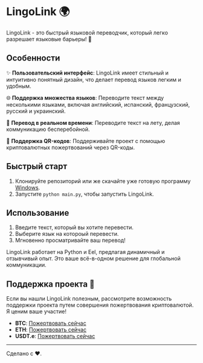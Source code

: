 # LingoLink 🌍

LingoLink - это быстрый языковой переводчик, который легко разрешает языковые барьеры! 🚀

## Особенности

✨ **Пользовательский интерфейс**: LingoLink имеет стильный и интуитивно понятный дизайн, что делает перевод языков легким и удобным.

🌐 **Поддержка множества языков**: Переводите текст между несколькими языками, включая английский, испанский, французский, русский и украинский.

💬 **Перевод в реальном времени**: Переводите текст на лету, делая коммуникацию бесперебойной.

🔗 **Поддержка QR-кодов**: Поддерживайте проект с помощью криптовалютных пожертвований через QR-коды.

## Быстрый старт

1. Клонируйте репозиторий или же скачайте уже готовую программу [Windows](https://github.com/Dark-Lon3r/LingoLinc/releases/tag/LingoLinc).
2. Запустите `python main.py`, чтобы запустить LingoLink.

## Использование

1. Введите текст, который вы хотите перевести.
2. Выберите язык на котороый перевести.
3. Мгновенно просматривайте ваш перевод!

LingoLink работает на Python и Eel, предлагая динамичный и отзывчивый опыт. Это ваше всё-в-одном решение для глобальной коммуникации.

## Поддержка проекта 🙏

Если вы нашли LingoLink полезным, рассмотрите возможность поддержки проекта путем совершения пожертвования криптовалютой. Я ценим ваше участие!

- **BTC**: [Пожертвовать сейчас](https://link.trustwallet.com/send?asset=c0&address=bc1qu2ett3jk3kkdd50fr4yy5qjgwcf6qs90cptpe6)
- **ETH**: [Пожертвовать сейчас](https://link.trustwallet.com/send?asset=c60&address=0xfa43adcaC34b2D4CF1AE800a3Fa5eB61dAD5C8aB)
- **USDT.e**: [Пожертвовать сейчас](https://link.trustwallet.com/send?address=0xfa43adcaC34b2D4CF1AE800a3Fa5eB61dAD5C8aB&asset=c10009000_t0xc7198437980c041c805A1EDcbA50c1Ce5db95118)

---

Сделано с ❤️.
